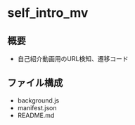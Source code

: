 # self_intro_mv

## 概要
* 自己紹介動画用のURL検知、遷移コード

## ファイル構成
* background.js
* manifest.json
* README.md

